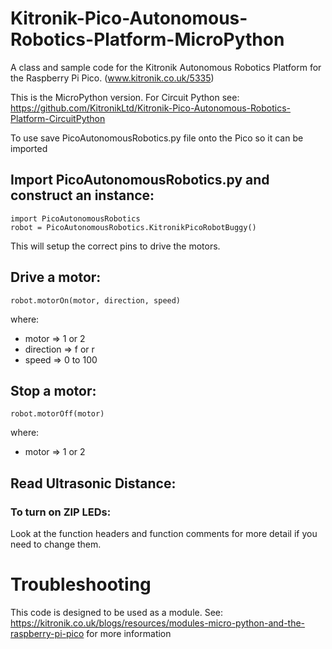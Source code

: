 # Kitronik-Pico-Autonomous-Robotics-Platform-MicroPython
A class and sample code for the Kitronik Autonomous Robotics Platform for the Raspberry Pi Pico. (www.kitronik.co.uk/5335)

This is the MicroPython version. For Circuit Python see: 
https://github.com/KitronikLtd/Kitronik-Pico-Autonomous-Robotics-Platform-CircuitPython

To use save PicoAutonomousRobotics.py file onto the Pico so it can be imported
## Import PicoAutonomousRobotics.py and construct an instance:
    import PicoAutonomousRobotics
    robot = PicoAutonomousRobotics.KitronikPicoRobotBuggy()

This will setup the correct pins to drive the motors. 
## Drive a motor:
    robot.motorOn(motor, direction, speed)
where:
* motor => 1 or 2
* direction => f or r
* speed => 0 to 100
## Stop a motor:
    robot.motorOff(motor)
where:
* motor => 1 or 2

## Read Ultrasonic Distance:



### To turn on ZIP LEDs:



Look at the function headers and function comments for more detail if you need to change them.

# Troubleshooting

This code is designed to be used as a module. See: https://kitronik.co.uk/blogs/resources/modules-micro-python-and-the-raspberry-pi-pico for more information
